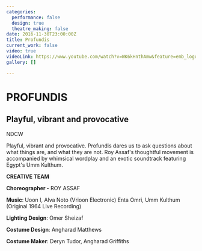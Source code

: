 ```yaml
---
categories:
  performance: false
  design: true
  theatre_making: false
date: 2016-11-30T23:00:00Z
title: Profundis
current_work: false
video: true
videoLink: https://www.youtube.com/watch?v=WK6kHnthAmw&feature=emb_logo
gallery: []

---
```

# PROFUNDIS

## Playful, vibrant and provocative

NDCW

Playful, vibrant and provocative. Profundis dares us to ask questions about what things are, and what they are not. Roy Assaf's thoughtful movement is accompanied by whimsical wordplay and an exotic soundtrack featuring Egypt's Umm Kulthum.

**CREATIVE TEAM**

**Choreographer  -** ROY ASSAF

**Music**: Uoon I, Alva Noto (Vrioon Electronic) Enta Omri, Umm Kulthum (Original 1964 Live Recording)

**Lighting Design**: Omer Sheizaf

**Costume Design**: Angharad Matthews

**Costume Maker**: Deryn Tudor, Angharad Griffiths